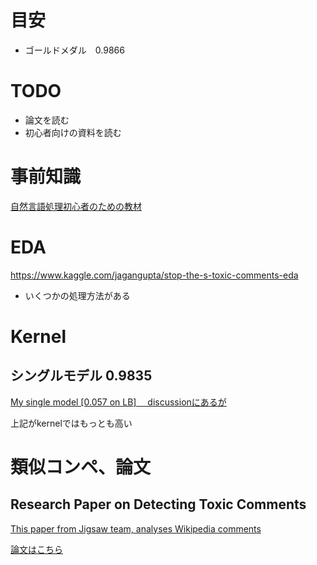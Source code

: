 # 目安

- ゴールドメダル　0.9866

# TODO

- 論文を読む
- 初心者向けの資料を読む

# 事前知識
[自然言語処理初心者のための教材](https://www.kaggle.com/c/jigsaw-toxic-comment-classification-challenge/discussion/46073)

# EDA
https://www.kaggle.com/jagangupta/stop-the-s-toxic-comments-eda

- いくつかの処理方法がある

# Kernel

## シングルモデル 0.9835
[My single model [0.057 on LB]
　discussionにあるが](https://www.kaggle.com/c/jigsaw-toxic-comment-classification-challenge/discussion/47964)

上記がkernelではもっとも高い

# 類似コンペ、論文
## Research Paper on Detecting Toxic Comments
[This paper from Jigsaw team, analyses Wikipedia comments](https://www.kaggle.com/c/jigsaw-toxic-comment-classification-challenge/discussion/46038)

[論文はこちら](https://kaggle2.blob.core.windows.net/forum-message-attachments/260245/8093/p1391-wulczyn.pdf)
